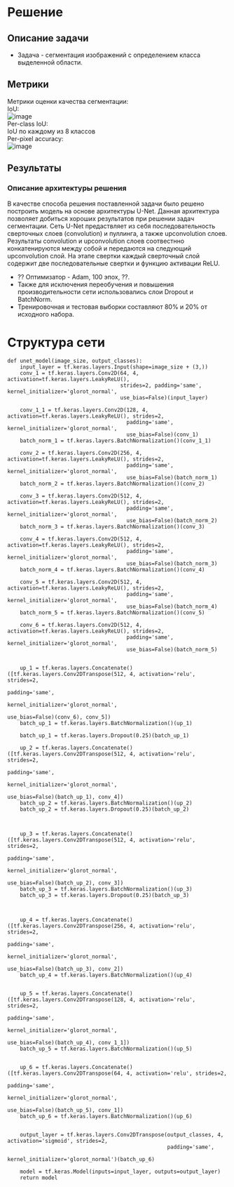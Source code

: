 # Решение
## Описание задачи
* Задача - сегментация изображений с определением класса выделенной области.

## Метрики
Метрики оценки качества сегментации:  
IoU:  
![image](https://github.com/compfee/CV_2023_lab5/assets/55783463/b78b3cdc-4b02-48dd-a474-c8ec7845f5d2)  
​Per-class IoU:  
IoU по каждому из 8 классов  
Per-pixel accuracy:  
![image](https://github.com/compfee/CV_2023_lab5/assets/55783463/4093f270-9ca5-4fc8-a7de-10c93e1c44dd)  

## Результаты
### Описание архитектуры решения
В качестве способа решения поставленной задачи было решено построить модель на основе архитектуры U-Net. Данная архитектура позволяет
добиться хороших результатов при решении задач сегментации. Сеть U-Net предаствляет из себя последовательность сверточных слоев (convolution)
и пуллинга, а также upconvolution слоев. Результаты convolution и upconvolution слоев соотвестнно конкатенируются между собой и передаются
на следующий upconvolution слой. На этапе свертки каждый сверточный слой содержит две последовательные свертки и функцию активации ReLU.

* ?? Оптимизатор - Adam, 100 эпох,  ??.
* Также для исключения переобучения и повышения производительности сети использовались слои Dropout и BatchNorm.
* Тренировочная и тестовая выборки составляют 80% и 20% от исходного набора.


# Структура сети
```
def unet_model(image_size, output_classes):
    input_layer = tf.keras.layers.Input(shape=image_size + (3,))
    conv_1 = tf.keras.layers.Conv2D(64, 4, activation=tf.keras.layers.LeakyReLU(),
                                    strides=2, padding='same', kernel_initializer='glorot_normal',
                                    use_bias=False)(input_layer)
    
    conv_1_1 = tf.keras.layers.Conv2D(128, 4, activation=tf.keras.layers.LeakyReLU(), strides=2,
                                      padding='same', kernel_initializer='glorot_normal',
                                      use_bias=False)(conv_1)
    batch_norm_1 = tf.keras.layers.BatchNormalization()(conv_1_1)

    conv_2 = tf.keras.layers.Conv2D(256, 4, activation=tf.keras.layers.LeakyReLU(), strides=2,
                                      padding='same', kernel_initializer='glorot_normal',
                                      use_bias=False)(batch_norm_1)
    batch_norm_2 = tf.keras.layers.BatchNormalization()(conv_2)

    conv_3 = tf.keras.layers.Conv2D(512, 4, activation=tf.keras.layers.LeakyReLU(), strides=2,
                                      padding='same', kernel_initializer='glorot_normal',
                                      use_bias=False)(batch_norm_2)
    batch_norm_3 = tf.keras.layers.BatchNormalization()(conv_3)

    conv_4 = tf.keras.layers.Conv2D(512, 4, activation=tf.keras.layers.LeakyReLU(), strides=2,
                                      padding='same', kernel_initializer='glorot_normal',
                                      use_bias=False)(batch_norm_3)
    batch_norm_4 = tf.keras.layers.BatchNormalization()(conv_4)

    conv_5 = tf.keras.layers.Conv2D(512, 4, activation=tf.keras.layers.LeakyReLU(), strides=2,
                                      padding='same', kernel_initializer='glorot_normal',
                                      use_bias=False)(batch_norm_4)
    batch_norm_5 = tf.keras.layers.BatchNormalization()(conv_5)

    conv_6 = tf.keras.layers.Conv2D(512, 4, activation=tf.keras.layers.LeakyReLU(), strides=2,
                                      padding='same', kernel_initializer='glorot_normal',
                                      use_bias=False)(batch_norm_5)


    up_1 = tf.keras.layers.Concatenate()([tf.keras.layers.Conv2DTranspose(512, 4, activation='relu', strides=2,
                                                                          padding='same',
                                                                          kernel_initializer='glorot_normal',
                                                                          use_bias=False)(conv_6), conv_5])
    batch_up_1 = tf.keras.layers.BatchNormalization()(up_1)

    batch_up_1 = tf.keras.layers.Dropout(0.25)(batch_up_1)

    up_2 = tf.keras.layers.Concatenate()([tf.keras.layers.Conv2DTranspose(512, 4, activation='relu', strides=2,
                                                                          padding='same',
                                                                          kernel_initializer='glorot_normal',
                                                                          use_bias=False)(batch_up_1), conv_4])
    batch_up_2 = tf.keras.layers.BatchNormalization()(up_2)
    batch_up_2 = tf.keras.layers.Dropout(0.25)(batch_up_2)



    up_3 = tf.keras.layers.Concatenate()([tf.keras.layers.Conv2DTranspose(512, 4, activation='relu', strides=2,
                                                                          padding='same',
                                                                          kernel_initializer='glorot_normal',
                                                                          use_bias=False)(batch_up_2), conv_3])
    batch_up_3 = tf.keras.layers.BatchNormalization()(up_3)
    batch_up_3 = tf.keras.layers.Dropout(0.25)(batch_up_3)



    up_4 = tf.keras.layers.Concatenate()([tf.keras.layers.Conv2DTranspose(256, 4, activation='relu', strides=2,
                                                                          padding='same',
                                                                          kernel_initializer='glorot_normal',
                                                                          use_bias=False)(batch_up_3), conv_2])
    batch_up_4 = tf.keras.layers.BatchNormalization()(up_4)


    up_5 = tf.keras.layers.Concatenate()([tf.keras.layers.Conv2DTranspose(128, 4, activation='relu', strides=2,
                                                                          padding='same',
                                                                          kernel_initializer='glorot_normal',
                                                                          use_bias=False)(batch_up_4), conv_1_1])
    batch_up_5 = tf.keras.layers.BatchNormalization()(up_5)


    up_6 = tf.keras.layers.Concatenate()([tf.keras.layers.Conv2DTranspose(64, 4, activation='relu', strides=2,
                                                                          padding='same',
                                                                          kernel_initializer='glorot_normal',
                                                                          use_bias=False)(batch_up_5), conv_1])
    batch_up_6 = tf.keras.layers.BatchNormalization()(up_6)


    output_layer = tf.keras.layers.Conv2DTranspose(output_classes, 4, activation='sigmoid', strides=2,
                                                   padding='same',
                                                   kernel_initializer='glorot_normal')(batch_up_6)

    model = tf.keras.Model(inputs=input_layer, outputs=output_layer)
    return model
```
